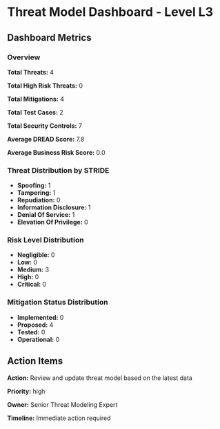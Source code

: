 # Threat Model Dashboard - Level L3 

## Dashboard Metrics

### Overview

**Total Threats:** 4

**Total High Risk Threats:** 0

**Total Mitigations:** 4

**Total Test Cases:** 2

**Total Security Controls:** 7

**Average DREAD Score:** 7.8

**Average Business Risk Score:** 0.0

### Threat Distribution by STRIDE

- **Spoofing:** 1
- **Tampering:** 1
- **Repudiation:** 0
- **Information Disclosure:** 1
- **Denial Of Service:** 1
- **Elevation Of Privilege:** 0

### Risk Level Distribution

- **Negligible:** 0
- **Low:** 0
- **Medium:** 3
- **High:** 0
- **Critical:** 0

### Mitigation Status Distribution

- **Implemented:** 0
- **Proposed:** 4
- **Tested:** 0
- **Operational:** 0

## Action Items

**Action:** Review and update threat model based on the latest data

**Priority:** high

**Owner:** Senior Threat Modeling Expert

**Timeline:** Immediate action required

